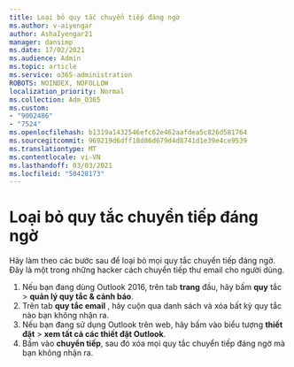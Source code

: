 ```yaml
---
title: Loại bỏ quy tắc chuyển tiếp đáng ngờ
ms.author: v-aiyengar
author: AshaIyengar21
manager: dansimp
ms.date: 17/02/2021
ms.audience: Admin
ms.topic: article
ms.service: o365-administration
ROBOTS: NOINDEX, NOFOLLOW
localization_priority: Normal
ms.collection: Adm_O365
ms.custom:
- "9002486"
- "7524"
ms.openlocfilehash: b1319a1432546efc62e462aafdea5c826d581764
ms.sourcegitcommit: 969219d6dff18d86d679d4d8741d1e39e4ce9539
ms.translationtype: MT
ms.contentlocale: vi-VN
ms.lasthandoff: 03/03/2021
ms.locfileid: "50428173"
---
```

# <a name="remove-suspicious-forwarding-rules"></a>Loại bỏ quy tắc chuyển tiếp đáng ngờ

Hãy làm theo các bước sau để loại bỏ mọi quy tắc chuyển tiếp đáng ngờ. Đây là một trong những hacker cách chuyển tiếp thư email cho người dùng.

1. Nếu bạn đang dùng Outlook 2016, trên tab **trang** đầu, hãy bấm **quy** tắc  >  **quản lý quy tắc & cảnh báo**. 
1. Trên tab **quy tắc email** , hãy cuộn qua danh sách và xóa bất kỳ quy tắc nào bạn không nhận ra.
1. Nếu bạn đang sử dụng Outlook trên web, hãy bấm vào biểu tượng **thiết đặt** > **xem tất cả các thiết đặt Outlook**.
1. Bấm vào **chuyển tiếp**, sau đó xóa mọi quy tắc chuyển tiếp đáng ngờ mà bạn không nhận ra.
